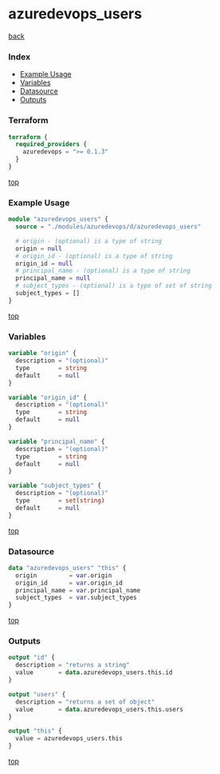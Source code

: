 # azuredevops_users

[back](../azuredevops.md)

### Index

- [Example Usage](#example-usage)
- [Variables](#variables)
- [Datasource](#datasource)
- [Outputs](#outputs)

### Terraform

```terraform
terraform {
  required_providers {
    azuredevops = ">= 0.1.3"
  }
}
```

[top](#index)

### Example Usage

```terraform
module "azuredevops_users" {
  source = "./modules/azuredevops/d/azuredevops_users"

  # origin - (optional) is a type of string
  origin = null
  # origin_id - (optional) is a type of string
  origin_id = null
  # principal_name - (optional) is a type of string
  principal_name = null
  # subject_types - (optional) is a type of set of string
  subject_types = []
}
```

[top](#index)

### Variables

```terraform
variable "origin" {
  description = "(optional)"
  type        = string
  default     = null
}

variable "origin_id" {
  description = "(optional)"
  type        = string
  default     = null
}

variable "principal_name" {
  description = "(optional)"
  type        = string
  default     = null
}

variable "subject_types" {
  description = "(optional)"
  type        = set(string)
  default     = null
}
```

[top](#index)

### Datasource

```terraform
data "azuredevops_users" "this" {
  origin         = var.origin
  origin_id      = var.origin_id
  principal_name = var.principal_name
  subject_types  = var.subject_types
}
```

[top](#index)

### Outputs

```terraform
output "id" {
  description = "returns a string"
  value       = data.azuredevops_users.this.id
}

output "users" {
  description = "returns a set of object"
  value       = data.azuredevops_users.this.users
}

output "this" {
  value = azuredevops_users.this
}
```

[top](#index)